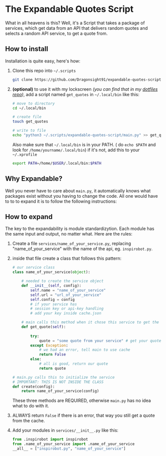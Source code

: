 # The Expandable Quotes Script
What in all heavens is this? Well, it's a Script that takes a package of services, which get data from an API that delivers random quotes and selects a random API service, to get a quote from.
## How to install
Installation is quite easy, here's how:
1. Clone this repo into `~/.scripts`
    ```bash
    git clone https://github.com/Dragonsight91/expandable-quotes-script
    ```
2. **(optional)** to use it with my lockscreen *(you can find that in my [dotfiles repo](https://github.com/Dragonsight91/dotfiles))*, add a script named `get_quotes` in `~/.local/bin` like this:

    ```bash
    # move to directory
    cd ~/.local/bin

    # create file
    touch get_quotes

    # write to file
    echo "python3 ~/.scripts/expandable-quotes-script/main.py" >> get_quotes
    ```
    Also make sure that `~/.local/bin` is in your PATH. ( do `echo $PATH` and look for `/home/yourname/.local/bin`)
    if it's not, add this to your `~/.xprofile`
    
    ```bash
    export PATH=/home/$USER/.local/bin:$PATH
    ``` 
## Why Expandable?
Well you never have to care about `main.py`, it automatically knows what packages exist without you having to change the code. All one would have to to to expand it is to follow the following instructions:

## How to expand
The key to the expandability is module standardizytion. Each module has the same input and output, no matter what. Here are the rules:

1. Create a file `services/name_of_your_service.py`, replacing "name_of_your_service" with the name of the api, eg. `inspirobot.py`.
2. inside that file create a class that follows this pattern:
    ```python
    # our service class
    class name_of_your_service(object):

        # needed to create the service object
        def __init__(self, config):
            self.name = "name_of_your_service"
            self.url = "url_of_your_service"
            self.config = config
            # if your service has 
            # session key or api-key handling
            # add your key inside cache.json

        # main calls this method when it chose this service to get the quote
        def get_quote(self):
            
            try:
                quote = "some quote from your service" # get your quote from somewhere
            except Exception:
                # we had an error, tell main to use cache
                return False
            else:
                # all is good, return our quote
                return quote

    # main.py calls this to initialize the service
    # IMPORTANT: THIS IS NOT INSIDE THE CLASS
    def create(config):
        return name_of_your_service(config)
    ```
    These three methods are REQUIRED, otherwise `main.py` has no idea what to do with it.

3. ALWAYS return `False` if there is an error, that way you still get a quote from the cache.

4. Add your modules in `services/__init__.py` like this:
    ```python
    from .inspirobot import inspirobot
    from .name_of_your_service import .name_of_your_service
    __all__ = ["inspirobot.py", "name_of_your_service"]
    ```

